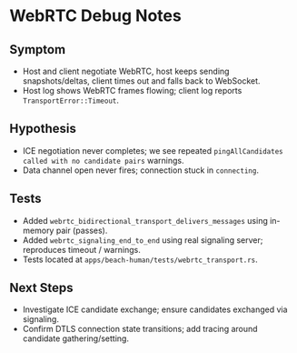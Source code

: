# WebRTC Debug Notes

## Symptom
- Host and client negotiate WebRTC, host keeps sending snapshots/deltas, client times out and falls back to WebSocket.
- Host log shows WebRTC frames flowing; client log reports `TransportError::Timeout`.

## Hypothesis
- ICE negotiation never completes; we see repeated `pingAllCandidates called with no candidate pairs` warnings.
- Data channel open never fires; connection stuck in `connecting`.

## Tests
- Added `webrtc_bidirectional_transport_delivers_messages` using in-memory pair (passes).
- Added `webrtc_signaling_end_to_end` using real signaling server; reproduces timeout / warnings.
- Tests located at `apps/beach-human/tests/webrtc_transport.rs`.

## Next Steps
- Investigate ICE candidate exchange; ensure candidates exchanged via signaling.
- Confirm DTLS connection state transitions; add tracing around candidate gathering/setting.
